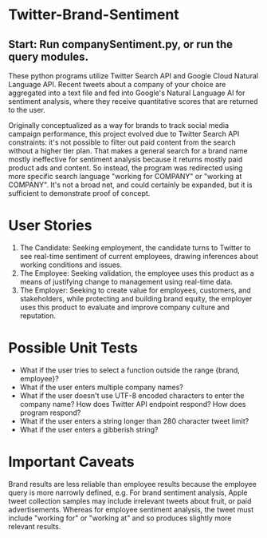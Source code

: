 # Twitter-Brand-Sentiment
## Start: Run companySentiment.py, or run the query modules. 
These python programs utilize Twitter Search API and Google Cloud Natural Language API. Recent tweets about a company of your choice are aggregated into a text file and fed into Google's Natural Language AI for sentiment analysis, where they receive quantitative scores that are returned to the user. 

Originally conceptualized as a way for brands to track social media campaign performance, this project evolved due to Twitter Search API constraints: it's not possible to filter out paid content from the search without a higher tier plan. That makes a general search for a brand name mostly ineffective for sentiment analysis because it returns mostly paid product ads and content. So instead, the program was redirected using more specific search language "working for COMPANY" or "working at COMPANY". It's not a broad net, and could certainly be expanded, but it is sufficient to demonstrate proof of concept. 

# User Stories
  1. The Candidate: Seeking employment, the candidate turns to Twitter to see real-time sentiment of current employees, drawing inferences about working conditions and issues. 
  2. The Employee: Seeking validation, the employee uses this product as a means of justifying change to management using real-time data.
  3. The Employer: Seeking to create value for employees, customers, and stakeholders, while protecting and building brand equity, the employer uses this product to evaluate and improve company culture and reputation. 

# Possible Unit Tests
- What if the user tries to select a function outside the range {brand, employee}? 
- What if the user enters multiple company names? 
- What if the user doesn't use UTF-8 encoded characters to enter the company name? How does Twitter API endpoint respond? How does program respond? 
- What if the user enters a string longer than 280 character tweet limit?
- What if the user enters a gibberish string?

# Important Caveats
Brand results are less reliable than employee results because the employee query is more narrowly defined, e.g. For brand sentiment analysis, Apple tweet collection samples may include irrelevant tweets about fruit, or paid advertisements. Whereas for employee sentiment analysis, the tweet must include "working for" or "working at" and so produces slightly more relevant results. 
